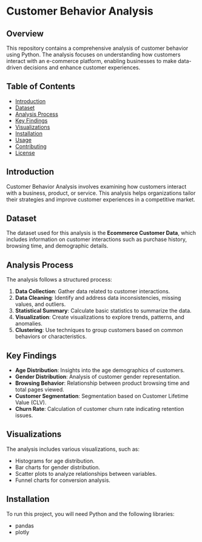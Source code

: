 # Customer Behavior Analysis

## Overview
This repository contains a comprehensive analysis of customer behavior using Python. The analysis focuses on understanding how customers interact with an e-commerce platform, enabling businesses to make data-driven decisions and enhance customer experiences.

## Table of Contents
- [Introduction](#introduction)
- [Dataset](#dataset)
- [Analysis Process](#analysis-process)
- [Key Findings](#key-findings)
- [Visualizations](#visualizations)
- [Installation](#installation)
- [Usage](#usage)
- [Contributing](#contributing)
- [License](#license)

## Introduction
Customer Behavior Analysis involves examining how customers interact with a business, product, or service. This analysis helps organizations tailor their strategies and improve customer experiences in a competitive market.

## Dataset
The dataset used for this analysis is the **Ecommerce Customer Data**, which includes information on customer interactions such as purchase history, browsing time, and demographic details.

## Analysis Process
The analysis follows a structured process:
1. **Data Collection**: Gather data related to customer interactions.
2. **Data Cleaning**: Identify and address data inconsistencies, missing values, and outliers.
3. **Statistical Summary**: Calculate basic statistics to summarize the data.
4. **Visualization**: Create visualizations to explore trends, patterns, and anomalies.
5. **Clustering**: Use techniques to group customers based on common behaviors or characteristics.

## Key Findings
- **Age Distribution**: Insights into the age demographics of customers.
- **Gender Distribution**: Analysis of customer gender representation.
- **Browsing Behavior**: Relationship between product browsing time and total pages viewed.
- **Customer Segmentation**: Segmentation based on Customer Lifetime Value (CLV).
- **Churn Rate**: Calculation of customer churn rate indicating retention issues.

## Visualizations
The analysis includes various visualizations, such as:
- Histograms for age distribution.
- Bar charts for gender distribution.
- Scatter plots to analyze relationships between variables.
- Funnel charts for conversion analysis.

## Installation
To run this project, you will need Python and the following libraries:
- pandas
- plotly
